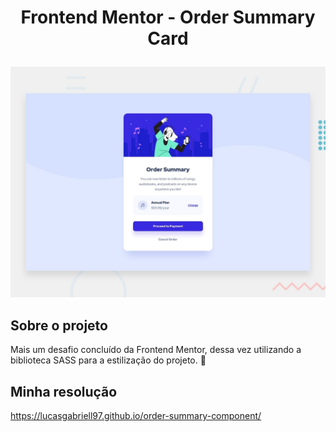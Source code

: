 # <p align=center>Frontend Mentor - Order Summary Card</p>

![Design preview for the Order summary card coding challenge](./design/desktop-preview.jpg)

## Sobre o projeto 

Mais um desafio concluído da Frontend Mentor, dessa vez utilizando a biblioteca SASS para a estilização do projeto. 🚀

## Minha resolução

https://lucasgabriell97.github.io/order-summary-component/


